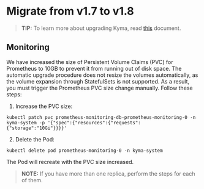 # Migrate from v1.7 to v1.8

>**TIP:** To learn more about upgrading Kyma, read [this](https://kyma-project.io/docs/master/root/kyma/#installation-upgrade-kyma) document.


## Monitoring

We have increased the size of Persistent Volume Claims (PVC) for Prometheus to 10GB to prevent it from running out of disk space. The automatic upgrade procedure does not resize the volumes automatically, as the volume expansion through StatefulSets is not supported. As a result, you must trigger the Prometheus PVC size change manually.
Follow these steps:

1. Increase the PVC size:

```
kubectl patch pvc prometheus-monitoring-db-prometheus-monitoring-0 -n kyma-system -p '{"spec":{"resources":{"requests":{"storage":"10Gi"}}}}'
```
2. Delete the Pod:  

```
kubectl delete pod prometheus-monitoring-0 -n kyma-system
```
The Pod will recreate with the PVC size increased.

>**NOTE:** If you have more than one replica, perform the steps for each of them.
